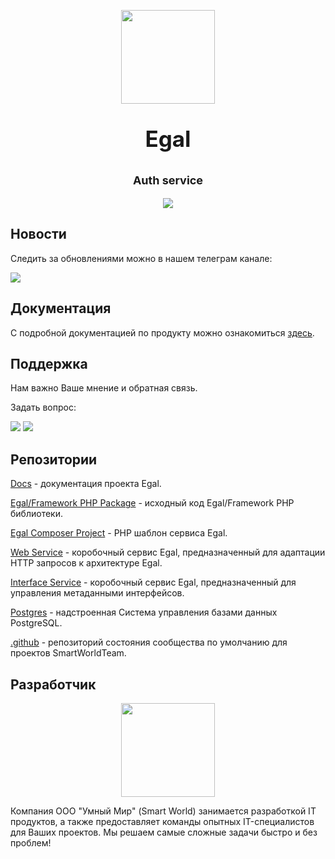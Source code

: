 <p align="center"><img src="https://raw.githubusercontent.com/smartworldteam/art/main/logo.svg" height="150"></p>

[comment]: <> (Replase Name)
<p align="center" style="font-size: 35px; font-weight: bold;">Egal</p>

[comment]: <> (Replase Description)
<p align="center" style="font-size: 18px; font-weight: bold;">Auth service</p>

[comment]: <> (Replase badges)
<p align="center">
 <a href="https://packagist.org/packages/egal/framework"><img src="https://poser.pugx.org/egal/framework/license"></a>
</p>


## Новости

Следить за обновлениями можно в нашем телеграм канале:

[![](https://img.shields.io/badge/Channel%20on-Telegram-informational)](https://t.me/egalbox)

## Документация 

С подробной документацией по продукту можно ознакомиться [здесь](https://smartworldteam.github.io/egal-docs/#/).


## Поддержка

Нам важно Ваше мнение и обратная связь.

Задать вопрос: 

[![](https://img.shields.io/badge/Chat%20on-Telegram-blue)](https://t.me/joinchat/n175xzBrCUswMWU6)
<a href="mailto:egal@smartworld.team"><img src="https://img.shields.io/badge/Mail%20to-egal%40smartworld.team-red"></a>

## Репозитории

[Docs](https://github.com/smartworldteam/egal-docs) - документация проекта Egal.

[Egal/Framework PHP Package](https://github.com/smartworldteam/egal-framework-php-package) - исходный код Egal/Framework PHP библиотеки.

[Egal Composer Project](https://github.com/smartworldteam/egal-egal-php-project) - PHP шаблон сервиса Egal.

[Web Service](https://github.com/smartworldteam/egal-web-service) - коробочный сервис Egal, предназначенный для адаптации HTTP запросов к архитектуре Egal.


[Interface Service](https://github.com/smartworldteam/egal-interface-service) - коробочный сервис Egal, предназначенный для управления метаданными интерфейсов.

[Postgres](https://github.com/smartworldteam/postgres) - надстроенная Система управления базами данных PostgreSQL.

[.github](https://github.com/smartworldteam/.github) - репозиторий состояния сообщества по умолчанию для проектов SmartWorldTeam.

## Разработчик

<p align="center">
<a href="https://smartworld.team/">
<img src="https://raw.githubusercontent.com/smartworldteam/art/main/smartworld/logo.svg" width="150"></a>
</p>

Компания ООО "Умный Мир" (Smart World) занимается разработкой IT продуктов,
а также предоставляет команды опытных IT-специалистов для Ваших проектов.
Мы решаем самые сложные задачи быстро и без проблем! 

